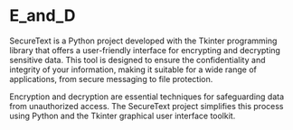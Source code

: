 # E_and_D

SecureText is a Python project developed with the Tkinter programming library that offers a user-friendly interface for encrypting and decrypting sensitive data. 
This tool is designed to ensure the confidentiality and integrity of your information, making it suitable for a wide range of applications, from secure messaging to file protection.

Encryption and decryption are essential techniques for safeguarding data from unauthorized access. 
The SecureText project simplifies this process using Python and the Tkinter graphical user interface toolkit.
